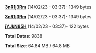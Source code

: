 [**3nR1j3Rm**](/data/3nR1j3Rm.txt) (14/02/23 - 03:37)- 1349 bytes

[**3nR1j3Rm**](/data/3nR1j3Rm.txt) (14/02/23 - 03:37)- 1349 bytes

[**jYJkN85H**](/data/jYJkN85H.txt) (14/02/23 - 03:37)- 122 bytes

**Total Datas**: 9838

**Total Size**: 64.84 MB / 64.8 MB